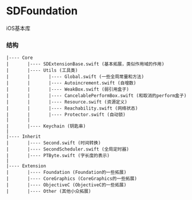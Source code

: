 # SDFoundation

iOS基本库

### 结构
    |---- Core
    |       |---- SDExtensionBase.swift (基本拓展，类似作用域的作用)
    |       |---- Utils (工具类)
    |       |       |---- Global.swift (一些全局常量和方法)
    |       |       |---- Autoincrement.swift (自增数)
    |       |       |---- WeakBox.swift (弱引用盒子)
    |       |       |---- CancelablePerformBox.swift (和取消的perform盒子)
    |       |       |---- Resource.swift (资源定义)
    |       |       |---- Reachability.swift (网络状态)
    |       |       |---- Protector.swift (自动锁)
    |       |
    |       |---- Keychain (钥匙串)
    |
    |---- Inherit
    |       |---- Second.swift (时间转换)
    |       |---- SecondScheduler.swift (全局定时器)
    |       |---- PTByte.swift (字长度的表示)
    |
    |---- Extension
    |       |---- Foundation (Foundation的一些拓展)
    |       |---- CoreGraphics (CoreGraphics的一些拓展)
    |       |---- ObjectiveC (ObjectiveC的一些拓展)
    |       |---- Other (其他小众拓展)
